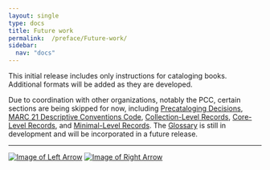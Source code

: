 ```yaml
---
layout: single
type: docs
title: Future work
permalink:  /preface/Future-work/
sidebar:
  nav: "docs"
---
```


This initial release includes only instructions for cataloging books. Additional formats will be added as they are developed.

Due to coordination with other organizations, notably the PCC, certain sections are being skipped for now, including [Precataloging Decisions](/DCRMR/introduction/#i019-precataloging-decisions), [MARC 21 Descriptive Conventions Code](/DCRMR/appendices/Appendix-a/), [Collection-Level Records](/DCRMR/appendices/Appendix-b/), [Core-Level Records](/DCRMR/appendices/Appendix-c/), and [Minimal-Level Records](/DCRMR/appendices/Appendix-d/). The [Glossary](/DCRMR/glossary/) is still in development and will be incorporated in a future release.

---

[![Image of Left Arrow](https://rbms-bsc.github.io/DCRMR/assets/pictures/navigation/Arrow_Left.png "Changes from DCRM(B)")](/DCRMR/preface/Changes-from-DCRM(B)/) [![Image of Right Arrow](https://rbms-bsc.github.io/DCRMR/assets/pictures/navigation/Arrow_Right.png "Acknowledgments")](/DCRMR/preface/Acknowledgments/)

